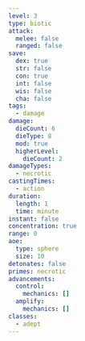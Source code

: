 ```yaml
---
level: 3
type: biotic
attack:
  melee: false
  ranged: false
save:
  dex: true
  str: false
  con: true
  int: false
  wis: false
  cha: false
tags:
  - damage
damage:
  dieCount: 6
  dieType: 8
  mod: true
  higherLevel:
    dieCount: 2
damageTypes:
  - necrotic
castingTimes:
  - action
duration:
  length: 1
  time: minute
instant: false
concentration: true
range: 0
aoe:
  type: sphere
  size: 10
detonates: false
primes: necrotic
advancements:
  control:
    mechanics: []
  amplify:
    mechanics: []
classes:
  - adept
---
```

